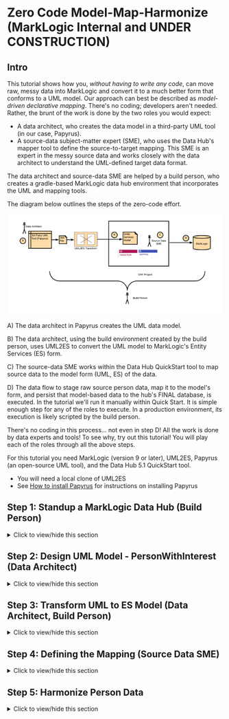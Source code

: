 # Zero Code Model-Map-Harmonize (MarkLogic Internal and UNDER CONSTRUCTION)

## Intro
This tutorial shows how you, *without having to write any code*, can move raw, messy data into MarkLogic and convert it to a much better form that conforms to a UML model. Our approach can best be described as *model-driven declarative mapping*. There's no coding; developers aren't needed. Rather, the brunt of the work is done by the two roles you would expect: 

- A data architect, who creates the data model in a third-party UML tool (in our case, Papyrus).
- A source-data subject-matter expert (SME), who uses the Data Hub's mapper tool to define the source-to-target mapping. This SME is an expert in the messy source data and works closely with the data architect to understand the UML-defined target data format.

The data architect and source-data SME are helped by a build person, who creates a gradle-based MarkLogic data hub environment that incorporates the UML and mapping tools. 

The diagram below outlines the steps of the zero-code effort. 

![Zero-Code overview](images/dmui_overall.png)

A) The data architect in Papyrus creates the UML data model. 

B) The data architect, using the build environment created by the build person, uses UML2ES to convert the UML model to MarkLogic's Entity Services (ES) form. 

C) The source-data SME works within the Data Hub QuickStart tool to map source data to the model form (UML, ES) of the data. 

D) The data flow to stage raw source person data, map it to the model's form, and persist that model-based data to the hub's FINAL database, is executed. In the tutorial we'll run it manually within Quick Start. It is simple enough step for any of the roles to execute. In a production environment, its execution is likely scripted by the build person.

There's no coding in this process... not even in step D! All the work is done by data experts and tools! To see why, try out this tutorial! You will play each of the roles through all the above steps. 

For this tutorial you need MarkLogic (version 9 or later), UML2ES, Papyrus (an open-source UML tool), and the Data Hub 5.1 QuickStart tool.

- You will need a local clone of UML2ES
- See [How to install Papyrus](papyrus_install.md) for instructions on installing Papyrus

## Step 1: Standup a MarkLogic Data Hub (Build Person)

<details><summary>Click to view/hide this section</summary>
<p>

We get started by having you, in the role of build person, setup a data hub, with UML2ES, on MarkLogic.

Pre-requisites:
- MarkLogic 9 (or greater) installation up and running
- Local clone of UML2ES
- Data Hub Framework 5.1 QuickStart

To begin, open Quick Start 5.1 in your browser and create a new project. Put it into a folder called dmHub. Once your new hub is up and running, you're ready to continue.

Next copy into the dmHub folder the entire contents (preserving directory structure) of [dmHubLab/step1](dmHubLab/step1). You did the copy correctly if you see data/coolness/hobbyCoolness.json and log/log4j/properties directly under dmHub. 

Copy into dmHub/src/main/ml-modules/root the UML2ES transform code [../uml2esTransform/src/main/ml-modules/root/xmi2es](../uml2esTransform/src/main/ml-modules/root/xmi2es). You did it right if you can see the file dmHub/src/main/ml-modules/root/xml2es/xml2esTransform.xqy. If you don't see the file in exactly that this location, remove what you copied and try again at the correct level. 

Copy into the main folder dmHub the UML2ES build file [../uml2esTransform/uml2es4dhf51.gradle](../uml2esTransform/uml2es4dhf51.gradle).

Under dmHub/data, create subfolders model and papyrus

Copy into dmHub/data/papyrus the UML2ES profile [../umlProfile/eclipse/MLProfileProject](../umlProfile/eclipse/MLProfileProject). You did it right if you can see the file dmHub/data/papyrus/MLProfileProject/MLProfile.profile.uml. If you don't see the file in exactly that location, remove what you copied and try again at the correct level. 

When you are done, you should have the following folder structure: 

![Step 1 - folder structure](images/dmui_setup1.png)

After setting up the hub, you copied UML2ES source code into the project. To conclude the setup, deploy that code! First, edit edit gradle.properties to supply values for mlUsername and mlPassword. Then, from the command line, run the following gradle command; make sure to run this from your dmHub project folder. 

./gradlew -i mlReloadModules

5.1 Beta kludge ... If it's giving you dependency grief, edit your build.gradle file. First comment out the whole thing! Then add the following: 

```
buildscript {
repositories {
jcenter()
maven {url 'http://distro.marklogic.com/nexus/repository/maven-releases/'}
}
dependencies {
classpath "com.marklogic:ml-data-hub:5.1.0-rc1"
}
}
plugins {
id 'net.saliman.properties' version '1.4.6'
}
apply plugin: "com.marklogic.ml-data-hub"
```


</p>
</details>

## Step 2: Design UML Model - PersonWithInterest (Data Architect)

<details><summary>Click to view/hide this section</summary>
<p>

Next you get to play the role of data architect. You will use the UML modeling tool Papyrus to design a *person with interests* (PWI) data model. The purpose of the model is to define the structure of persons and their hobbies/interests. The model is straightforward; the mapping, as we will see in step 4, has interesting nuances.

### Step 2a: Setup Workspace and Projects

Pre-requisite: You need Papyrus. If you don't have Papyrus, install it. See [How to install Papyrus](papyrus_install.md) for instructions.

Open Papyrus in a new workspace. The location of the workspace on your local machine is unimportant. 

To use your new model with MarkLogic, you need to add the UML-to-Entity Service profile. In Step 1 you copied it from the UML2ES clone to dmHub/data/papyrus/MLProfileProject. To import into Papyrus, from the File menu select Import | General | Existing Projects Into Workspace. 

![Import profile project](images/pap_profile2_import.png)

Click Next. In the Import Projects dialog, make sure "Select root directory" is selected. Use the Browse button to locate the ML profile in dmHub/data/papyrus/MLProfileProject. 

![Import profile project](images/dmui_setup3.png)

Click Finish. You should now see the profile project in the Project Explorer pane in the upper-right corner of Eclipse. Next, create a project for the PWI model. From the File menu choose New | Other. From the Select wizard, choose Papyrus project.

![New project in Papyrus](images/pap_model_create.png)

Click Next. In the Diagram Language window, select UML.

![New project in Papyrus](images/pap_model_uml.png)

Click Next. In the next window enter the project name as PWIModel. Select the model file name as PWIModel. For the location, uncheck "Use default location". For location, browse to the dmHub/data/papyrus folder you created in Step 1. To this path append PWIModel.

![New project in Papyrus](images/dmui_setup4.png)

Click Next.  In the next page, for Root Model Element Name, enter PWIModel (replacing RootElement). Under Diagram Kind, select Class Diagram. Click the box "A UML model with basic primitive types." Under "Choose a profile to apply", select Browse Workspace and select MLProjectProfile|MLProfile.profile.uml. 

![New project in Papyrus](images/dmui_setup5.png)

Click Finish. In Papyrus, you now see two projects in your workspace:

![Papyrus projects](images/dmui_setup6.png)

### Step 2b: Create Classes

We will design a relatively simple model consisting of two main classes: Person and Hobby. In the palette select Class and drag it onto the canvas. It creates a class called Class1.

![New class](images/dmui_setup7.png)

In the bottom panel, select Properties. Change the name of the class to Person.

![Person class](images/dmui_setup8.png)

Create a second class by selecting Class in the palette and dragging it onto the canvas. It creates a class called Class1. In the bottom panel, select Properties and change its name to Hobby.

![Person and hobby classes](images/dmui_setup9.png)

In the canvas, hover over the Person class. From the bar select Add Property Class Attribute Label.

![Person attribute](images/pap_model_attribute.png)

It creates an attribute called Attribute1. Select the attribute and in the properties change the name to "id" and the type to String (under UML Primitives).

![Person id](images/dmui_setup10.png)

Create two more attributes in Person: firstName and lastName. Both are strings. In the Hobby class create two attributes: name and coolness. Name is a string; coolness is an integer (found under UML Primitives).

![Person and hobby](images/dmui_setup11.png)

In the palette under Edges select Association. Drag it onto the canvas. Connect Person class to Hobby class. 

![Association](images/dmui_setup12.png)

Select the association in the Properties. Change the leftmost Member End's name from "hobby" to "hobbies". Also change its mulitiplicity to 0..* and its Aggregation to shared.

![Association](images/dmui_setup13.png)

### Step 2c: Stereotyping the Model

To help map this to Entity Services, we'll add a few stereotypes to our model.

First we will make the id attribute of Person a primary key. To do this, select the id attribute. In the Properties panel select Profile. Click the + button above Applied Stereotypes. From the list of applicable stereotypes select PK and click the arrow to move it to Applied Stereotypes.

![id PK](images/pap_model_idpk.png)

Click OK. The class now looks like this.

![Person PK](images/dmui_setup14.png)

Using a similar approach, add the elementRangeIndex stereotype to the two Hobby attributes; this allows us to build a facet of hobby names and to perform numeric range queries on coolness. 

![Hobby stereotypes](images/dmui_setup15.png)

We will give our model a version and a namespace. Click in a blank part of the canvas. Under Properties select Profile. Under Applied Stereotype click the +. (If you can't see Applied Stereotypes, make the properties panel larger.) Under Applicable Properties select esModel and click the arrow button to move it to Applied Properties.

![esModel](images/pap_model_esmodel.png)

Click OK. Back in the Properties panel, you see the esModel has been added. Expand it, click on version. In the right text box type 0.0.1.

![esModel version](images/dmui_setup16.png)

Similarly for baseUri enter the value http://xyz.org/marklogicModels.

In the same Properties window select UML and change the name from Root Element to Person.

![Root element](images/dmui_setup17.png)

Finally, let's indicate that the Person class is meant to be a primary entity in DHF. That is, in DHF, we will be building Person documents. A Person contains zero or more Hobby instances. Hobby is not a primary entity. There are no hobby documents; a hobby lives as a sub-document of Person. We therefore stereotype the Person class as xDHFEntity. Select the Person class.  Under Properties select Profile. Under Applied Stereotype add xDHFEntity.

![Final model](images/dmui_setup17a.png)

Here is the final model:

![Final model](images/dmui_setup18.png)

We are done modeling. Click File | Save All.

If you think you might have messed up along the way, a pre-cooked model is available under [dmHubLab/step2/PWIModel](dmHubLab/step2/PWIModel). If you want it in your workspace, the simplest way is to copy each of its files over yours. You can also delete the PWIModel project from your workspace (by right-clicking the project and selecting Delete, but keeping the contents!) and import the pre-cooked project (File | Import | Existing Projects Into Workspace). 

</p>
</details>

## Step 3: Transform UML to ES Model (Data Architect, Build Person)

<details><summary>Click to view/hide this section</summary>
<p>

Now it's time to convert the UML model to Entity Services form. This is best done by running a Gradle command from the command line. Make sure you are in the dmHub project folder. Run the following:

./gradlew -i -b uml2es4dhf51.gradle uDeployModelToDHF -PmodelFile=data/model/PWIModel/PWIModel.uml -PentitySelect=stereotype

Lots of things happen when you run this. If there were no issues, you will find a new file, called Person.entity.json, in the entities folder of you dmHub project.

</p>
</details>

## Step 4: Defining the Mapping (Source Data SME)

<details><summary>Click to view/hide this section</summary>
<p>

In Step 4 you play the role of Source Data SME. You will use the Quick Start tool to build a mapping of raw source person data to the Person structure of the UML model. 

## Step 4a: Ingest Source Data

First you need source data. Your mapping will transform this source data to the model form of the data. In Quick Start, navigate to Flows. Under Flows, click New Flow. Call it IngestMap. Click Create. 

![New Flow](images/dmui_setup100.png)

In your new flow create an ingestion step called IngestPerson. It will ingest person JSON documents from the data/person folder of your dmHub project. The configuration of this step should resemble the following:

![IngestPerson](images/dmui_setup101.png)

Also create an ingestion step called IngestCoolness that ingests the coolness document from data/coolness.

![IngestCoolness](images/dmui_setup102.png)

Run the flow to ingest this data to your Staging database. Click the Run button. 

![Run Ingest](images/dmui_setup103.png)

## Step 4b: Design Mapping

Add a third step, of type Mapping, to your flow. Call it MapPerson. It draws its source data from collection IngestPerson. Its target entity is Person.

![Create MapPerson](images/dmui_setup104.png)

Then build the mapping as shown below.

![MapPerson](images/dmui_setup105.png)


</p>
</details>

## Step 5: Harmonize Person Data

<details><summary>Click to view/hide this section</summary>
<p>

It's easy in Quick Start to run the mapping step to populate model-based Person documents into the FINAL database. Just click Run. In the Run Flow popup, select just MapPerson to run; you can skip IngestPerson and IngestCoolness, which you already ran above.

![Run MapPerson](images/dmui_setup106.png)

Now let's look at the data. Select the Browse Data menu. From the top-center dropdown select the FINAL database.  From the collection filters on the left select MapPerson. Click on one of the two documents shown. Notice its structure adheres to the model.

```
{
  "envelope": {
    "headers": {},
    "triples": [],
    "instance": {
      "Person": {
        "id": "/pwi/123.json",
        "firstName": "mike",
        "lastName": "havey",
        "hobbies": [
          {
            "Hobby": {
              "name": "swimming",
              "coolness": 1
            }
          },
          {
            "Hobby": {
              "name": "banking",
              "coolness": 3
            }
          },
          {
            "Hobby": {
              "name": "paragliding",
              "coolness": 100000
            }
          }
        ]
      }
    },
    "attachments": null
  }
}
```

</p>
</details>


